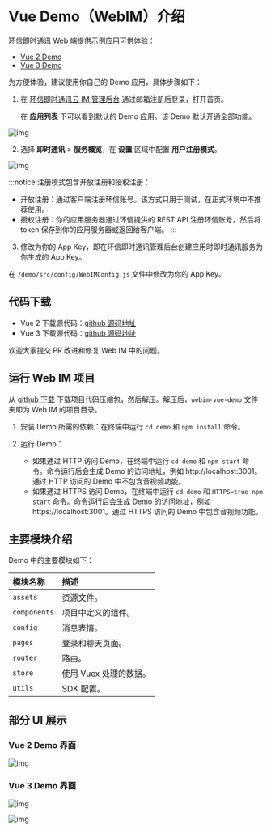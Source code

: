 # Vue Demo（WebIM）介绍

<Toc />

环信即时通讯 Web 端提供示例应用可供体验：

- [Vue 2 Demo](https://webim-vue.easemob.com/login)
- [Vue 3 Demo](https://webim-vue3.easemob.com/login)

为方便体验，建议使用你自己的 Demo 应用，具体步骤如下：

1. 在 [环信即时通讯云 IM 管理后台](https://console.easemob.com/user/login) 通过邮箱注册后登录，打开首页。

   在 **应用列表** 下可以看到默认的 Demo 应用。该 Demo 默认开通全部功能。

![img](@static/images/web/demo_view.png)

2. 选择 **即时通讯** > **服务概览**，在 **设置** 区域中配置 **用户注册模式**。

![img](@static/images/web/3.png)

:::notice
注册模式包含开放注册和授权注册：
- 开放注册：通过客户端注册环信账号。该方式只用于测试，在正式环境中不推荐使用。
- 授权注册：你的应用服务器通过环信提供的 REST API 注册环信账号，然后将 token 保存到你的应用服务器或返回给客户端。
:::

3. 修改为你的 App Key，即在环信即时通讯管理后台创建应用时即时通讯服务为你生成的 App Key。

在 `/demo/src/config/WebIMConfig.js` 文件中修改为你的 App Key。

## 代码下载

- Vue 2 下载源代码：[github 源码地址](https://github.com/easemob/webim-vue-demo/tree/dev-4.0)
- Vue 3 下载源代码：[github 源码地址](https://github.com/easemob/webim-vue-demo/tree/demo-vue3)

欢迎大家提交 PR 改进和修复 Web IM 中的问题。

## 运行 Web IM 项目

从 [github 下载](https://github.com/easemob/webim-vue-demo/tree/dev-4.0) 下载项目代码压缩包，然后解压。解压后，`webim-vue-demo` 文件夹即为 Web IM 的项目目录。

1. 安装 Demo 所需的依赖：在终端中运行 `cd demo` 和 `npm install` 命令。

2. 运行 Demo：
   - 如果通过 HTTP 访问 Demo，在终端中运行 `cd demo` 和 `npm start` 命令。命令运行后会生成 Demo 的访问地址，例如 http://localhost:3001。通过 HTTP 访问的 Demo 中不包含音视频功能。
   - 如果通过 HTTPS 访问 Demo，在终端中运行 `cd demo` 和 `HTTPS=true npm start` 命令。命令运行后会生成 Demo 的访问地址，例如 https://localhost:3001。通过 HTTPS 访问的 Demo 中包含音视频功能。

## 主要模块介绍

Demo 中的主要模块如下：

| 模块名称       | 描述                 |
| :------------- | :----------------- |
| `assets` | 资源文件。 |
| `components` | 项目中定义的组件。 |
| `config` | 消息表情。 |
| `pages` | 登录和聊天页面。 |
| `router` | 路由。 |
| `store` | 使用 Vuex 处理的数据。 |
| `utils` | SDK 配置。 |

## 部分 UI 展示

### Vue 2 Demo 界面

![img](@static/images/web/vue_demo.png)

### Vue 3 Demo 界面

![img](@static/images/web/vue3_home.png)

![img](@static/images/web/vue3_chat.png)